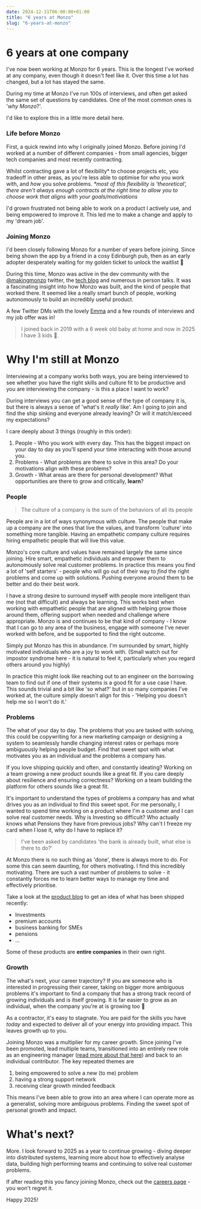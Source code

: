 ```yaml
---
date: 2024-12-31T06:00:00+01:00
title: "6 years at Monzo"
slug: "6-years-at-monzo"
---
```


# 6 years at one company
I've now been working at Monzo for 6 years. This is the longest I've worked at any company, even though it doesn't feel like it. Over this time a lot has changed, but a lot has stayed the same.

During my time at Monzo I've run 100s of interviews, and often get asked the same set of questions by candidates. One of the most common ones is '_why Monzo_?'.


I'd like to explore this in a little more detail here.



### Life before Monzo
First, a quick rewind into why I originally joined Monzo. Before joining I'd worked at a number of different companies - from small agencies, bigger tech companies and most recently contracting.

Whilst contracting gave a lot of flexibility* to choose projects etc, you tradeoff in other areas, as you're less able to optimise for _who_ you work with, and _how_ you solve problems.
_*most of this flexibility is 'theoretical', there aren't always enough contracts at the right time to allow you to choose work that aligns with your goals/motiviations_


I'd grown frustrated not being able to work on a product I actively use, and being empowered to improve it. This led me to make a change and apply to my 'dream job'.

### Joining Monzo
I'd been closely following Monzo for a number of years before joining. Since being shown the app by a friend in a cosy Edinburgh pub, then as an early adopter desperately waiting for my golden ticket to unlock the waitlist 🔐

During this time, Monzo was active in the dev community with the [@makingmonzo](https://x.com/makingmonzo) twitter, the [tech blog](https://monzo.com/blog/topic/technology) and numerous in person talks. It was a fascinating insight into how Monzo was built, and the kind of people that worked there. It seemed like a really smart bunch of people, working autonomously to build an incredibly useful product.

A few Twitter DMs with the lovely [Emma](https://www.linkedin.com/in/emmav/) and a few rounds of interviews and my job offer was in!

> I joined back in 2019 with a 6 week old baby at home and now in 2025 I have 3 kids 🐣.


# Why I'm still at Monzo

Interviewing at a company works both ways, you are being interviewed to see whether you have the right skills and culture fit to be productive and you are interviewing the company - is this a place I want to work?

During interviews you can get a good sense of the type of company it is, but there is always a sense of 'what's it _really_ like'. Am I going to join and find the ship sinking and everyone already leaving? Or will it match/exceed my expectations?

I care deeply about 3 things (roughly in this order):

1. People - Who you work with every day. This has the biggest impact on your day to day as you'll spend your time interacting with those around you.
2. Problems - What problems are there to solve in this area? Do your motivations align with these problems?
3. Growth - What areas are there for personal development? What opportunities are there to grow and critically, **learn**?

### People
> The culture of a company is the sum of the behaviors of all its people

People are in a lot of ways synonymous with culture. The people that make up a company are the ones that live the values, and transform 'culture' into something more tangible. Having an empathetic company culture requires hiring empathetic people that will live this value.

Monzo's core culture and values have remained largely the same since joining. Hire smart, empathetic individuals and empower them to autonomously solve real customer problems. In practice this means you find a lot of 'self starters' - people who will go out of their way to _find_ the right problems and come up with solutions. Pushing everyone around them to be better and do their best work.

I have a strong desire to surround myself with people more intelligent than me (not that difficult) and always be learning. This works best when working with empathetic people that are aligned with helping grow those around them, offering support when needed and challenge where appropriate. Monzo is and continues to be that kind of company - I know that I can go to any area of the business, engage with someone I've never worked with before, and be supported to find the right outcome.

Simply put Monzo has this in abundance. I'm surrounded by smart, highly motivated individuals who are a joy to work with. (Small watch out for impostor syndrome here - it is natural to feel it, particularly when you regard others around you highly) 

In practice this might look like reaching out to an engineer on the borrowing team to find out if one of their systems is a good fit for a use case I have. This sounds trivial and a bit like 'so what?' but in so many companies I've worked at, the culture simply doesn't align for this - 'Helping you doesn't help me so I won't do it.'


### Problems
The what of your day to day. The problems that you are tasked with solving, this could be copywriting for a new marketing campaign or designing a system to seamlessly handle changing interest rates or perhaps more ambiguously helping people budget. Find that sweet spot with what motivates you as an individual and the problems a company has.

If you love shipping quickly and often, and constantly ideating? Working on a team growing a new product sounds like a great fit.
If you care deeply about resilience and ensuring correctness? Working on a team building the platform for others sounds like a great fit.

It's important to understand the types of problems a company has and what drives you as an individual to find this sweet spot. For me personally, I wanted to spend time working on a product where I'm a customer and I can solve real customer needs. Why is Investing so difficult? Who actually knows what Pensions they have from previous jobs? Why can't I freeze my card when I lose it, why do I have to replace it?

> I've been asked by candidates 'the bank is already built, what else is there to do?'

At Monzo there is no such thing as 'done', there is always more to do. For some this can seem daunting, for others motivating. I find this incredibly motivating. There are such a vast number of problems to solve - it constantly forces me to learn better ways to manage my time and effectively prioritise.


Take a look at the [product blog](https://monzo.com/blog/topic/product-updates) to get an idea of what has been shipped recently:
- Investments
- premium accounts
- business banking for SMEs
- pensions
- ...

Some of these products are **entire companies** in their own right.


### Growth
The what's next, your career trajectory? If you are someone who is interested in progressing their career, taking on bigger more ambiguous problems it's important to find a company that has a strong track record of growing individuals and is itself growing. It is far easier to grow as an individual, when the company you're at is growing too 🤝

As a contractor, it's easy to stagnate. You are paid for the skills you have _today_ and expected to deliver all of your energy into providing impact. This leaves growth up to you.

Joining Monzo was a multiplier for my career growth. Since joining I've been promoted, lead multiple teams, transitioned into an entirely new role as an engineering manager ([read more about that here](https://monzo.com/blog/2022/05/06/becoming-an-engineering-manager-1-year-in)) and back to an individual contributor.
The key repeated themes are
1. being empowered to solve a new (to me) problem
2. having a strong support network
3. receiving clear growth minded feedback

This means I've been able to grow into an area where I can operate more as a generalist, solving more ambiguous problems. Finding the sweet spot of personal growth and impact.

# What's next?

More. I look forward to 2025 as a year to continue growing - diving deeper into distributed systems, learning more about how to effectively analyse data, building high performing teams and continuing to solve real customer problems.  

If after reading this you fancy joining Monzo, check out the [careers page](https://monzo.com/careers) - you won't regret it.


Happy 2025!
